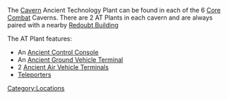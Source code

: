 The [Cavern](/Cavern "wikilink") Ancient Technology Plant can be found in
each of the 6 [Core Combat](/Core_Combat "wikilink") Caverns. There are 2
AT Plants in each cavern and are always paired with a nearby [Redoubt
Building](/Redoubt_Building "wikilink")

The AT Plant features:

- An [Ancient Control Console](/Ancient_Control_Console "wikilink")
- An [Ancient Ground Vehicle
  Terminal](/Ancient_Ground_Vehicle_Terminal "wikilink")
- 2 [Ancient Air Vehicle
  Terminals](/Ancient_Air_Vehicle_Terminal "wikilink")
- [Teleporters](/Teleporter "wikilink")

[Category:Locations](/Category:Locations "wikilink")
